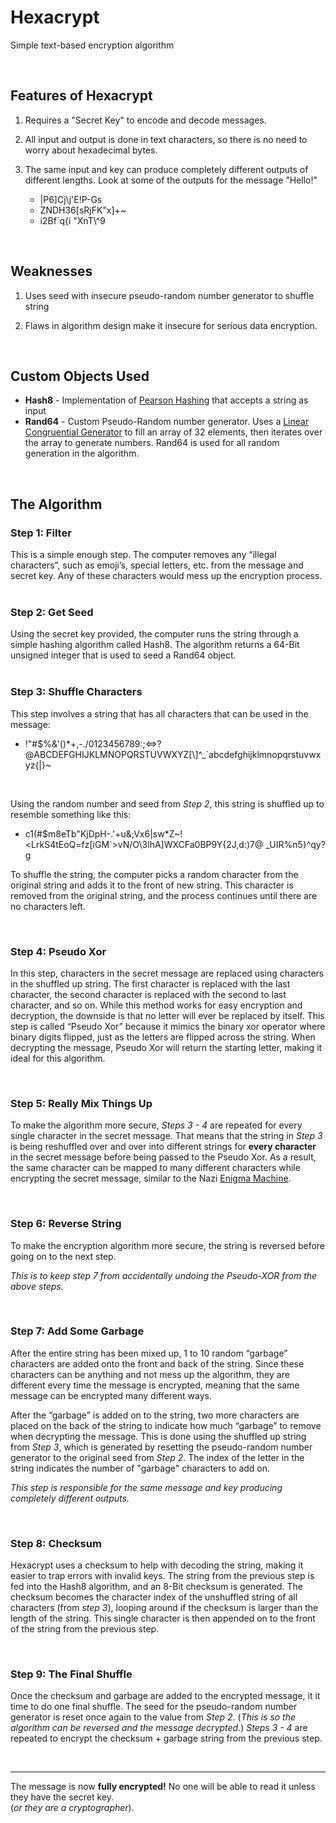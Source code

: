 # Hexacrypt
Simple text-based encryption algorithm

<br>

## Features of Hexacrypt

1. Requires a "Secret Key" to encode and decode messages.

2. All input and output is done in text characters, so there is no need to worry about hexadecimal bytes.

3. The same input and key can produce completely different outputs of different lengths. Look at some of the outputs for the message "Hello!"
   * |P6]Cj\\j\'E!P-Gs
   * ZNDH36[sRjFK"x]+~
   * i2Bf\`q{i "XnT\\^9

<br>

## Weaknesses

1. Uses seed with insecure pseudo-random number generator to shuffle string

2. Flaws in algorithm design make it insecure for serious data encryption.

<br>

## Custom Objects Used

* __Hash8__ - Implementation of [Pearson Hashing](https://en.wikipedia.org/wiki/Pearson_hashing) that accepts a string as input
* __Rand64__ - Custom Pseudo-Random number generator. Uses a [Linear Congruential Generator](https://en.wikipedia.org/wiki/Linear_congruential_generator) to fill an array of 32 elements, then iterates over the array to generate numbers. Rand64 is used for all random generation in the algorithm.
 <br>

## The Algorithm

### Step 1: Filter
This is a simple enough step. The computer removes any “illegal characters”, such as emoji’s, special letters, etc. from the message and secret key. Any of these characters would mess up the encryption process.
<br>
<br>

### Step 2: Get Seed
Using the secret key provided, the computer runs the string through a simple hashing algorithm called Hash8. The algorithm returns a 64-Bit unsigned integer that is used to seed a Rand64 object.
<br>
<br>

### Step 3: Shuffle Characters
This step involves a string that has all characters that can be used in the message:

* \!\"\#\$\%\&\'\(\)\*\+\,\-\./0123456789:;\<=\>?@ABCDEFGHIJKLMNOPQRSTUVWXYZ\[\\\]\^\_\`abcdefghijklmnopqrstuvwxyz\{\|\}\~

<br>

Using the random number and seed from _Step 2_, this string is shuffled up to resemble something like this:

*  c1\(\#\$m8eTb\"KjDpH\-\.\'\+u\&\;Vx6\|sw\*Z\~\!\<LrkS4tEoQ\=fz\[iGM\`\>vN\/O\\3lhA\]WXCFa0BP9Y\{2J\,d\:\)7\@ \_UIR\%n5\}\^qy\?g

To shuffle the string, the computer picks a random character from the original string and adds it to the front of new string.
This character is removed from the original string, and the process continues until there are no characters left.

<br>

### Step 4: Pseudo Xor
In this step, characters in the secret message are replaced using characters in the shuffled up string. The first character is replaced with the last character, the second character is replaced with the second to last character, and so on. While this method works for easy encryption and decryption, the downside is that no letter will ever be replaced by itself. This step is called “Pseudo Xor” because it mimics the binary xor operator where binary digits flipped, just as the letters are flipped across the string. When decrypting the message, Pseudo Xor will return the starting letter, making it ideal for this algorithm.

<br>

### Step 5: Really Mix Things Up
To make the algorithm more secure, _Steps 3 - 4_ are repeated for every single character in the secret message. That means that the string in _Step 3_ is being reshuffled over and over into different strings for __every character__ in the secret message before being passed to the Pseudo Xor. As a result, the same character can be mapped to many different characters while encrypting the secret message, similar to the Nazi [Enigma Machine](https://en.wikipedia.org/wiki/Enigma_machine).

<br>

### Step 6: Reverse String
To make the encryption algorithm more secure, the string is reversed before going on to the next step.

_This is to keep step 7 from accidentally undoing the Pseudo-XOR from the above steps._

<br>

### Step 7: Add Some Garbage
After the entire string has been mixed up, 1 to 10 random “garbage” characters are added onto the front and back of the string. Since these characters can be anything and not mess up the algorithm, they are different every time the message is encrypted, meaning that the same message can be encrypted many different ways. 

After the “garbage” is added on to the string, two more characters are placed on the back of the string to indicate how much “garbage” to remove when decrypting the message. This is done using the shuffled up string from _Step 3_, which is generated by resetting the pseudo-random number generator to the original seed from _Step 2_. The index of the letter in the string indicates the number of "garbage" characters to add on.

_This step is responsible for the same message and key producing completely different outputs._

<br>

### Step 8: Checksum
Hexacrypt uses a checksum to help with decoding the string, making it easier to trap errors with invalid keys. The string from the previous step is fed into the Hash8 algorithm, and an 8-Bit checksum is generated. The checksum becomes the character index of the unshuffled string of all characters (from _step 3_), looping around if the checksum is larger than the length of the string. This single character is then appended on to the front of the string from the previous step.

<br>

### Step 9: The Final Shuffle
Once the checksum and garbage are added to the encrypted message, it it time to do one final shuffle. The seed for the pseudo-random number generator is reset once again to the value from _Step 2_. (_This is so the algorithm can be reversed and the message decrypted._) _Steps 3 - 4_ are repeated to encrypt the checksum + garbage string from the previous step. 

<br>

---

The message is now __fully encrypted!__ No one will be able to read it unless they have the secret key.<br>
(_or they are a cryptographer_).
